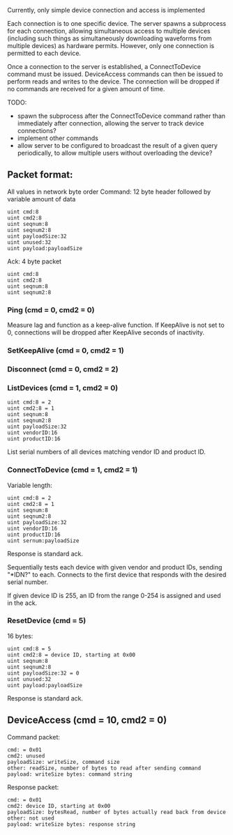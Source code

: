 
Currently, only simple device connection and access is implemented

Each connection is to one specific device. The server spawns a subprocess for each connection, allowing simultaneous access to multiple devices (including such things as simultaneously downloading waveforms from multiple devices) as hardware permits. However, only one connection is permitted to each device.

Once a connection to the server is established, a ConnectToDevice command must be issued. DeviceAccess commands can then be issued to perform reads and writes to the device. The connection will be dropped if no commands are received for a given amount of time.

TODO:

* spawn the subprocess after the ConnectToDevice command rather than immediately after connection, allowing the server to track device connections?
* implement other commands
* allow server to be configured to broadcast the result of a given query periodically, to allow multiple users without overloading the device?


## Packet format:

All values in network byte order
Command: 12 byte header followed by variable amount of data

	uint cmd:8
	uint cmd2:8
	uint seqnum:8
	uint seqnum2:8
	uint payloadSize:32
	uint unused:32
	uint payload:payloadSize

Ack: 4 byte packet

	uint cmd:8
	uint cmd2:8
	uint seqnum:8
	uint seqnum2:8


### Ping (cmd = 0, cmd2 = 0)

Measure lag and function as a keep-alive function.
If KeepAlive is not set to 0, connections will be dropped after KeepAlive seconds of inactivity.


### SetKeepAlive (cmd = 0, cmd2 = 1)

### Disconnect (cmd = 0, cmd2 = 2)

### ListDevices (cmd = 1, cmd2 = 0)

	uint cmd:8 = 2
	uint cmd2:8 = 1
	uint seqnum:8
	uint seqnum2:8
	uint payloadSize:32
	uint vendorID:16
	uint productID:16

List serial numbers of all devices matching vendor ID and product ID.


### ConnectToDevice (cmd = 1, cmd2 = 1)

Variable length:

	uint cmd:8 = 2
	uint cmd2:8 = 1
	uint seqnum:8
	uint seqnum2:8
	uint payloadSize:32
	uint vendorID:16
	uint productID:16
	uint sernum:payloadSize

Response is standard ack.

Sequentially tests each device with given vendor and product IDs, sending "*IDN?" to each.
Connects to the first device that responds with the desired serial number.

If given device ID is 255, an ID from the range 0-254 is assigned and used in the ack.


### ResetDevice (cmd = 5)

16 bytes:

	uint cmd:8 = 5
	uint cmd2:8 = device ID, starting at 0x00
	uint seqnum:8
	uint seqnum2:8
	uint payloadSize:32 = 0
	uint unused:32
	uint payload:payloadSize

Response is standard ack.


## DeviceAccess (cmd = 10, cmd2 = 0)

Command packet:

	cmd: = 0x01
	cmd2: unused
	payloadSize: writeSize, command size
	other: readSize, number of bytes to read after sending command
	payload: writeSize bytes: command string

Response packet:

	cmd: = 0x01
	cmd2: device ID, starting at 0x00
	payloadSize: bytesRead, number of bytes actually read back from device
	other: not used
	payload: writeSize bytes: response string
